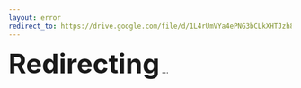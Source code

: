 ```yaml
---
layout: error
redirect_to: https://drive.google.com/file/d/1L4rUmVYa4ePNG3bCLkXHTJzh8AJnqc2e/view?usp=sharing
---
```


<div class="site-error">
  <p><span style="font-weight: bold; font-size:48px">Redirecting</span> ...</p>
</div>
